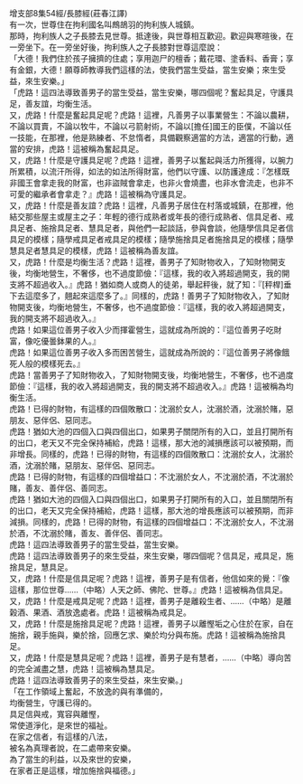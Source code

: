 增支部8集54經/長膝經(莊春江譯)  
有一次，世尊住在拘利國名叫鷓鴣羽的拘利族人城鎮。  
那時，拘利族人之子長膝去見世尊。抵達後，與世尊相互歡迎。歡迎與寒暄後，在一旁坐下。在一旁坐好後，拘利族人之子長膝對世尊這麼說：  
「大德！我們住於孩子擁擠的住處；享用迦尸的檀香；戴花環、塗香料、香膏；享有金銀，大德！願尊師教導我們這樣的法，使我們當生受益，當生安樂；來生受益，來生安樂。」  
「虎路！這四法導致善男子的當生受益，當生安樂，哪四個呢？奮起具足，守護具足，善友誼，均衡生活。  
又，虎路！什麼是奮起具足呢？虎路！這裡，凡善男子以事業營生：不論以農耕，不論以買賣，不論以牧牛，不論以弓箭射術，不論以[擔任]國王的臣僕，不論以任一技能，在那裡，他是熟練者、不怠惰者，具備觀察適當的方法，適當的行動，適當的安排，虎路！這被稱為奮起具足。  
又，虎路！什麼是守護具足呢？虎路！這裡，善男子以奮起與活力所獲得，以腕力所累積，以流汗所得，如法的如法所得財富，他們以守護、以防護達成：『怎樣既非國王會拿走我的財富，也非盜賊會拿走，也非火會燒盡，也非水會流走，也非不可愛的繼承者會拿走？』虎路！這被稱為守護具足。  
又，虎路！什麼是善友誼？虎路！這裡，凡善男子居住在村落或城鎮，在那裡，他結交那些屋主或屋主之子：年輕的德行成熟者或年長的德行成熟者、信具足者、戒具足者、施捨具足者、慧具足者，與他們一起談話，參與會談，他隨學信具足者信具足的模樣；隨學戒具足者戒具足的模樣；隨學施捨具足者施捨具足的模樣；隨學慧具足者慧具足的模樣，虎路！這被稱為善友誼。  
又，虎路！什麼是均衡生活？虎路！這裡，善男子了知財物收入，了知財物開支後，均衡地營生，不奢侈，也不過度節儉：『這樣，我的收入將超過開支，我的開支將不超過收入。』虎路！猶如商人或商人的徒弟，舉起秤後，就了知：『[秤桿]垂下去這麼多了，翹起來這麼多了。』同樣的，虎路！善男子了知財物收入，了知財物開支後，均衡地營生，不奢侈，也不過度節儉：『這樣，我的收入將超過開支，我的開支將不超過收入。』  
虎路！如果這位善男子收入少而揮霍營生，這就成為所說的：『這位善男子吃財富，像吃優曇鉢果的人。』  
虎路！如果這位善男子收入多而困苦營生，這就成為所說的：『這位善男子將像餓死人般的模樣死去。』  
虎路！當善男子了知財物收入，了知財物開支後，均衡地營生，不奢侈，也不過度節儉：『這樣，我的收入將超過開支，我的開支將不超過收入。』虎路！這被稱為均衡生活。  
虎路！已得的財物，有這樣的四個敗散口：沈溺於女人，沈溺於酒，沈溺於賭，惡朋友、惡伴侶、惡同志。  
虎路！猶如大池的四個入口與四個出口，如果男子關閉所有的入口，並且打開所有的出口，老天又不完全保持補給，虎路！這樣，那大池的減損應該可以被預期，而非增長。同樣的，虎路！已得的財物，有這樣的四個敗散口：沈溺於女人，沈溺於酒，沈溺於賭，惡朋友、惡伴侶、惡同志。  
虎路！已得的財物，有這樣的四個增益口：不沈溺於女人，不沈溺於酒，不沈溺於賭，善友、善伴侶、善同志。  
虎路！猶如大池的四個入口與四個出口，如果男子打開所有的入口，並且關閉所有的出口，老天又完全保持補給，虎路！這樣，那大池的增長應該可以被預期，而非減損。同樣的，虎路！已得的財物，有這樣的四個增益口：不沈溺於女人，不沈溺於酒，不沈溺於賭，善友、善伴侶、善同志。  
虎路！這四法導致善男子的當生受益，當生安樂。  
虎路！這四法導致善男子的來生受益，來生安樂，哪四個呢？信具足，戒具足，施捨具足，慧具足。  
又，虎路！什麼是信具足呢？虎路！這裡，善男子是有信者，他信如來的覺：『像這樣，那位世尊……（中略）人天之師、佛陀、世尊。』虎路！這被稱為信具足。  
又，虎路！什麼是戒具足呢？虎路！這裡，善男子是離殺生者、……（中略）是離榖酒、果酒、酒放逸處者。虎路！這被稱為戒具足。  
又，虎路！什麼是施捨具足呢？虎路！這裡，善男子以離慳垢之心住於在家，自在施捨，親手施與，樂於捨，回應乞求、樂於均分與布施。虎路！這被稱為施捨具足。  
又，虎路！什麼是慧具足呢？虎路！這裡，善男子是有慧者，……（中略）導向苦的完全滅盡之慧，虎路！這被稱為慧具足。  
虎路！這四法導致善男子的來生受益，來生安樂。」  
「在工作領域上奮起，不放逸的與有準備的，  
均衡營生，守護已得的。  
具足信與戒，寬容與離慳，  
常使道淨化，是來世的福祉。  
在家之信者，有這樣的八法，  
被名為真理者說，在二處帶來安樂。  
為了當生的利益，以及來世的安樂，  
在家者正是這樣，增加施捨與福德。」  
  
  
